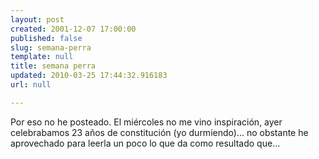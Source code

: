 ```yaml
---
layout: post
created: 2001-12-07 17:00:00
published: false
slug: semana-perra
template: null
title: semana perra
updated: 2010-03-25 17:44:32.916183
url: null

---
```


Por eso no he posteado. El miércoles no me vino inspiración, ayer celebrabamos 23 años de constitución (yo durmiendo)... no obstante he aprovechado para leerla un poco lo que da como resultado que...

